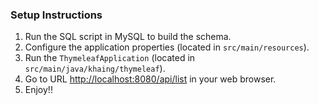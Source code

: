 ### Setup Instructions

1. Run the SQL script in MySQL to build the schema.
2. Configure the application properties (located in `src/main/resources`).
3. Run the `ThymeleafApplication` (located in `src/main/java/khaing/thymeleaf`).
4. Go to URL [http://localhost:8080/api/list](http://localhost:8080/api/list) in your web browser.
5. Enjoy!!
